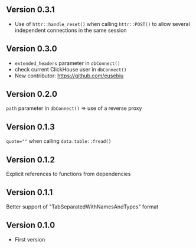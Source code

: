<!----------------------------------------------------------------------------->
<!----------------------------------------------------------------------------->
## Version 0.3.1

- Use of `httr::handle_reset()` when calling `httr::POST()` to allow several
independent connections in the same session

<!----------------------------------------------------------------------------->
<!----------------------------------------------------------------------------->
## Version 0.3.0

- `extended_headers` parameter in `dbConnect()`
- check current ClickHouse user in `dbConnect()`
- New contributor: https://github.com/eusebiu

<!----------------------------------------------------------------------------->
<!----------------------------------------------------------------------------->
## Version 0.2.0

`path` parameter in `dbConnect()` => use of a reverse proxy

<!----------------------------------------------------------------------------->
<!----------------------------------------------------------------------------->
## Version 0.1.3

`quote=""` when calling `data.table::fread()`

<!----------------------------------------------------------------------------->
<!----------------------------------------------------------------------------->
## Version 0.1.2

Explicit references to functions from dependencies


<!----------------------------------------------------------------------------->
<!----------------------------------------------------------------------------->
## Version 0.1.1

Better support of "TabSeparatedWithNamesAndTypes" format

<!----------------------------------------------------------------------------->
<!----------------------------------------------------------------------------->
## Version 0.1.0

- First version
